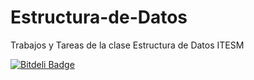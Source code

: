 Estructura-de-Datos
===================

Trabajos y Tareas de la clase Estructura de Datos ITESM


[![Bitdeli Badge](https://d2weczhvl823v0.cloudfront.net/acrogenesis/estructura-de-datos/trend.png)](https://bitdeli.com/free "Bitdeli Badge")

